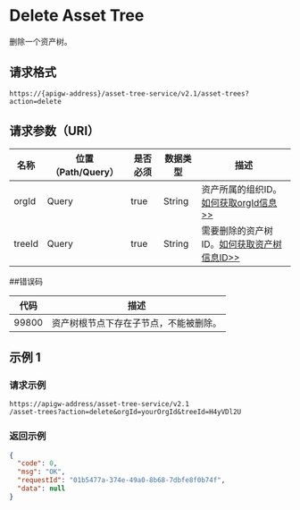 # Delete Asset Tree

删除一个资产树。

## 请求格式

```
https://{apigw-address}/asset-tree-service/v2.1/asset-trees?action=delete

```

## 请求参数（URI）

| 名称          | 位置（Path/Query） | 是否必须 | 数据类型 | 描述      |
|---------------|------------------|----------|-----------|--------------|
| orgId         | Query            | true     | String    | 资产所属的组织ID。[如何获取orgId信息>>](/docs/api/zh_CN/latest/api_faqs#id-orgid-orgid)                |
| treeId        | Query            | true    | String    | 需要删除的资产树ID。[如何获取资产树信息ID>>](/docs/api/zh_CN/latest/api_faqs#id)        |



##错误码

| 代码 | 描述    |
|-----------|-----------------------------|
| 99800| 资产树根节点下存在子节点，不能被删除。 |




## 示例 1

### 请求示例

```
https://apigw-address/asset-tree-service/v2.1 
/asset-trees?action=delete&orgId=yourOrgId&treeId=H4yVDl2U
```

### 返回示例

```json
{
  "code": 0,
  "msg": "OK",
  "requestId": "01b5477a-374e-49a0-8b68-7dbfe8f0b74f",
  "data": null
}
```

